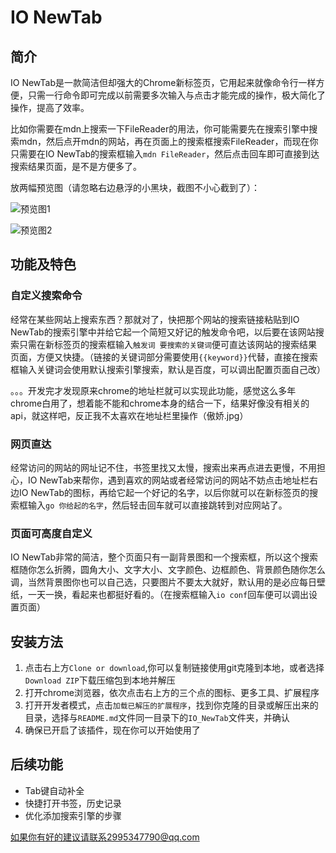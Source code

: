 # IO NewTab

## 简介

IO NewTab是一款简洁但却强大的Chrome新标签页，它用起来就像命令行一样方便，只需一行命令即可完成以前需要多次输入与点击才能完成的操作，极大简化了操作，提高了效率。

比如你需要在mdn上搜索一下FileReader的用法，你可能需要先在搜索引擎中搜索mdn，然后点开mdn的网站，再在页面上的搜索框搜索FileReader，而现在你只需要在IO NewTab的搜索框输入`mdn FileReader`，然后点击回车即可直接到达搜索结果页面，是不是方便多了。

放两幅预览图（请忽略右边悬浮的小黑块，截图不小心截到了）：

![预览图1](https://github.com/xyz-studio/IO_NewTab/blob/master/Images/img1.jpg)

![预览图2](https://github.com/xyz-studio/IO_NewTab/blob/master/Images/img2.jpg)

## 功能及特色

### 自定义搜索命令

经常在某些网站上搜索东西？那就对了，快把那个网站的搜索链接粘贴到IO NewTab的搜索引擎中并给它起一个简短又好记的触发命令吧，以后要在该网站搜索只需在新标签页的搜索框输入`触发词 要搜索的关键词`便可直达该网站的搜索结果页面，方便又快捷。（链接的关键词部分需要使用`{{keyword}}`代替，直接在搜索框输入关键词会使用默认搜索引擎搜索，默认是百度，可以调出配置页面自己改）

。。。开发完才发现原来chrome的地址栏就可以实现此功能，感觉这么多年chrome白用了，想着能不能和chrome本身的结合一下，结果好像没有相关的api，就这样吧，反正我不太喜欢在地址栏里操作（傲娇.jpg）

### 网页直达

经常访问的网站的网址记不住，书签里找又太慢，搜索出来再点进去更慢，不用担心，IO NewTab来帮你，遇到喜欢的网站或者经常访问的网站不妨点击地址栏右边IO NewTab的图标，再给它起一个好记的名字，以后你就可以在新标签页的搜索框输入`go 你给起的名字`，然后轻击回车就可以直接跳转到对应网站了。

### 页面可高度自定义

IO NewTab非常的简洁，整个页面只有一副背景图和一个搜索框，所以这个搜索框随你怎么折腾，圆角大小、文字大小、文字颜色、边框颜色、背景颜色随你怎么调，当然背景图你也可以自己选，只要图片不要太大就好，默认用的是必应每日壁纸，一天一换，看起来也都挺好看的。（在搜索框输入`io conf`回车便可以调出设置页面）

## 安装方法

1. 点击右上方`Clone or download`,你可以复制链接使用git克隆到本地，或者选择`Download ZIP`下载压缩包到本地并解压
2. 打开chrome浏览器，依次点击右上方的三个点的图标、更多工具、扩展程序
3. 打开开发者模式，点击`加载已解压的扩展程序`，找到你克隆的目录或解压出来的目录，选择与`README.md`文件同一目录下的`IO_NewTab`文件夹，并确认
4. 确保已开启了该插件，现在你可以开始使用了

## 后续功能

- Tab键自动补全
- 快捷打开书签，历史记录
- 优化添加搜索引擎的步骤

如果你有好的建议请联系2995347790@qq.com
